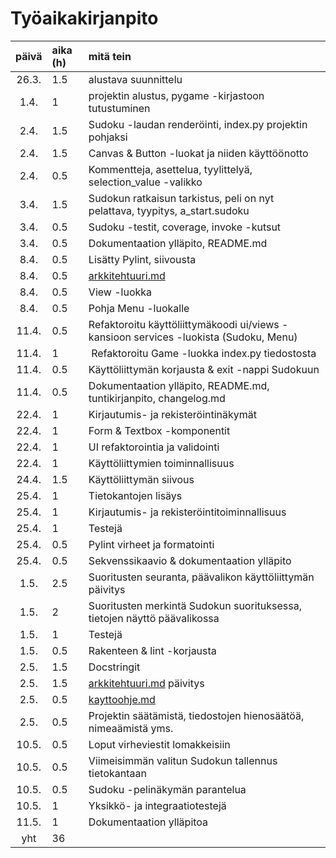# Työaikakirjanpito

| päivä | aika (h) | mitä tein                                                                             |
| :---: | :------- | :------------------------------------------------------------------------------------ |
| 26.3. | 1.5      | alustava suunnittelu                                                                  |
| 1.4.  | 1        | projektin alustus, pygame -kirjastoon tutustuminen                                    |
| 2.4.  | 1.5      | Sudoku -laudan renderöinti, index.py projektin pohjaksi                               |
| 2.4.  | 1.5      | Canvas & Button -luokat ja niiden käyttöönotto                                        |
| 2.4.  | 0.5      | Kommentteja, asettelua, tyylittelyä, selection_value -valikko                         |
| 3.4.  | 1.5      | Sudokun ratkaisun tarkistus, peli on nyt pelattava, tyypitys, a_start.sudoku          |
| 3.4.  | 0.5      | Sudoku -testit, coverage, invoke -kutsut                                              |
| 3.4.  | 0.5      | Dokumentaation ylläpito, README.md                                                    |
| 8.4.  | 0.5      | Lisätty Pylint, siivousta                                                             |
| 8.4.  | 0.5      | [arkkitehtuuri.md](arkkitehtuuri.md)                                                  |
| 8.4.  | 0.5      | View -luokka                                                                          |
| 8.4.  | 0.5      | Pohja Menu -luokalle                                                                  |
| 11.4. | 0.5      | Refaktoroitu käyttöliittymäkoodi ui/views -kansioon services -luokista (Sudoku, Menu) |
| 11.4. | 1        |  Refaktoroitu Game -luokka index.py tiedostosta                                       |
| 11.4. | 0.5      | Käyttöliittymän korjausta & exit -nappi Sudokuun                                      |
| 11.4. | 0.5      | Dokumentaation ylläpito, README.md, tuntikirjanpito, changelog.md                     |
| 22.4. | 1        | Kirjautumis- ja rekisteröintinäkymät                                                  |
| 22.4. | 1        | Form & Textbox -komponentit                                                           |
| 22.4. | 1        | UI refaktorointia ja validointi                                                       |
| 22.4. | 1        | Käyttöliittymien toiminnallisuus                                                      |
| 24.4. | 1.5      | Käyttöliittymän siivous                                                               |
| 25.4. | 1        | Tietokantojen lisäys                                                                  |
| 25.4. | 1        | Kirjautumis- ja rekisteröintitoiminnallisuus                                          |
| 25.4. | 1        | Testejä                                                                               |
| 25.4. | 0.5      | Pylint virheet ja formatointi                                                         |
| 25.4. | 0.5      | Sekvenssikaavio & dokumentaation ylläpito                                             |
| 1.5.  | 2.5      | Suoritusten seuranta, päävalikon käyttöliittymän päivitys                             |
| 1.5.  | 2        | Suoritusten merkintä Sudokun suorituksessa, tietojen näyttö päävalikossa              |
| 1.5.  | 1        | Testejä                                                                               |
| 1.5.  | 0.5      | Rakenteen & lint -korjausta                                                           |
| 2.5.  | 1.5      | Docstringit                                                                           |
| 2.5.  | 1.5      | [arkkitehtuuri.md](arkkitehtuuri.md) päivitys                                         |
| 2.5.  | 0.5      | [kayttoohje.md](kayttoohje.md)                                                        |
| 2.5.  | 0.5      | Projektin säätämistä, tiedostojen hienosäätöä, nimeaämistä yms.                       |
| 10.5. | 0.5      | Loput virheviestit lomakkeisiin                                                       |
| 10.5. | 0.5      | Viimeisimmän valitun Sudokun tallennus tietokantaan                                   |
| 10.5. | 0.5      | Sudoku -pelinäkymän parantelua                                                        |
| 10.5. | 1        | Yksikkö- ja integraatiotestejä                                                        |
| 11.5. | 1        | Dokumentaation ylläpitoa                                                              |
|  yht  | 36       |                                                                                       |
